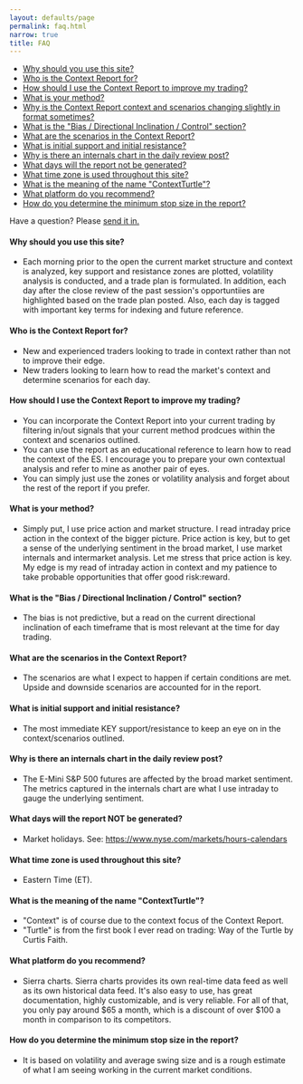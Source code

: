 ```yaml
---
layout: defaults/page
permalink: faq.html
narrow: true
title: FAQ
---
```


- [Why should you use this site?](#why-should-you-use-this-site)
- [Who is the Context Report for?](#who-is-the-context-report-for)
- [How should I use the Context Report to improve my trading?](#how-should-i-use-the-context-report-to-improve-my-trading)
- [What is your method?](#what-is-your-method)
- [Why is the Context Report context and scenarios changing slightly in format sometimes?](#why-is-the-context-report-context-and-scenarios-changing-slightly-in-format-sometimes)
- [What is the "Bias / Directional Inclination / Control" section?](#what-is-the-bias--directional-inclination--control-section)
- [What are the scenarios in the Context Report?](#what-are-the-scenarios-in-the-context-report)
- [What is initial support and initial resistance?](#what-is-initial-support-and-initial-resistance)
- [Why is there an internals chart in the daily review post?](#why-is-there-an-internals-chart-in-the-daily-review-post)
- [What days will the report not be generated?](#what-days-will-the-report-not-be-generated)
- [What time zone is used throughout this site?](#what-time-zone-is-used-throughout-this-site)
- [What is the meaning of the name "ContextTurtle"?](#what-is-the-meaning-of-the-name-context-turtle)
- [What platform do you recommend?](#what-platform-do-you-recommend)
- [How do you determine the minimum stop size in the report?](#how-do-you-determine-the-minimum-stop-size-in-the-report)

Have a question? Please [send it in.](mailto:contextturtle@gmail.com)

#### Why should you use this site?
  * Each morning prior to the open the current market structure and context is analyzed, key support and resistance zones are plotted, volatility analysis is conducted, and a trade plan is formulated. In addition, each day after the close  review of the past session's opportuntiies are highlighted based on the trade plan posted. Also, each day is tagged with important key terms for indexing and future reference.

#### Who is the Context Report for?
  * New and experienced traders looking to trade in context rather than not to improve their edge.
  * New traders looking to learn how to read the market's context and determine scenarios for each day.

#### How should I use the Context Report to improve my trading?
  * You can incorporate the Context Report into your current trading by filtering in/out signals that your current method prodcues within the context and scenarios outlined.
  * You can use the report as an educational reference to learn how to read the context of the ES. I encourage you to prepare your own contextual analysis and refer to mine as another pair of eyes.
  * You can simply just use the zones or volatility analysis and forget about the rest of the report if you prefer.

#### What is your method?
  * Simply put, I use price action and market structure. I read intraday price action in the context of the bigger picture. Price action is key, but to get a sense of the underlying sentiment in the broad market, I use market internals and intermarket analysis. Let me stress that price action is key. My edge is my read of intraday action in context and my patience to take probable opportunities that offer good risk:reward.

#### What is the "Bias / Directional Inclination / Control" section?
  * The bias is not predictive, but a read on the current directional inclination of each timeframe that is most relevant at the time for day trading.

#### What are the scenarios in the Context Report?
  * The scenarios are what I expect to happen if certain conditions are met. Upside and downside scenarios are accounted for in the report.

#### What is initial support and initial resistance?
  * The most immediate KEY support/resistance to keep an eye on in the context/scenarios outlined.

#### Why is there an internals chart in the daily review post?
  * The E-Mini S&P 500 futures are affected by the broad market sentiment. The metrics captured in the internals chart are what I use intraday to gauge the underlying sentiment.

#### What days will the report NOT be generated?
  * Market holidays. See: https://www.nyse.com/markets/hours-calendars

#### What time zone is used throughout this site?
  * Eastern Time (ET).

#### What is the meaning of the name "ContextTurtle"?
  * "Context" is of course due to the context focus of the Context Report.
  * "Turtle" is from the first book I ever read on trading: Way of the Turtle by Curtis Faith.

#### What platform do you recommend?
  * Sierra charts. Sierra charts provides its own real-time data feed as well as its own historical data feed. It's also easy to use, has great documentation, highly customizable, and is very reliable. For all of that, you only pay around $65 a month, which is a discount of over $100 a month in comparison to its competitors.

#### How do you determine the minimum stop size in the report?
  * It is based on volatility and average swing size and is a rough estimate of what I am seeing working in the current market conditions.